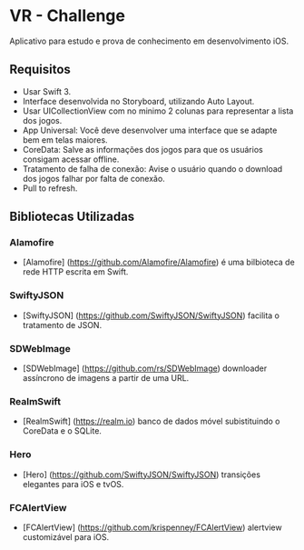 # VR - Challenge
Aplicativo para estudo e prova de conhecimento em desenvolvimento iOS.

## Requisitos

* Usar Swift 3.
* Interface desenvolvida no Storyboard, utilizando Auto Layout.
* Usar UICollectionView com no minimo 2 colunas para representar a lista dos jogos.
* App Universal: Você deve desenvolver uma interface que se adapte bem em telas maiores.
* CoreData: Salve as informações dos jogos para que os usuários consigam acessar offline.
* Tratamento de falha de conexão: Avise o usuário quando o download dos jogos falhar por falta de conexão.
* Pull to refresh.

## Bibliotecas Utilizadas

### Alamofire

* [Alamofire] (https://github.com/Alamofire/Alamofire) é uma bilbioteca de rede HTTP escrita em Swift.

### SwiftyJSON

* [SwiftyJSON] (https://github.com/SwiftyJSON/SwiftyJSON) facilita o tratamento de JSON.

### SDWebImage

* [SDWebImage] (https://github.com/rs/SDWebImage) downloader assíncrono de imagens a partir de uma URL.

### RealmSwift

* [RealmSwift] (https://realm.io) banco de dados móvel subistituindo o CoreData e o SQLite.

### Hero

* [Hero] (https://github.com/SwiftyJSON/SwiftyJSON) transições elegantes para iOS e tvOS.

### FCAlertView

* [FCAlertView] (https://github.com/krispenney/FCAlertView) alertview customizável para iOS.



